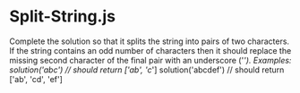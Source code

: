 # Split-String.js
Complete the solution so that it splits the string into pairs of two characters. If the string contains an odd number of characters then it should replace the missing second character of the final pair with an underscore ('_').  Examples: solution('abc') // should return ['ab', 'c_'] solution('abcdef') // should return ['ab', 'cd', 'ef']
